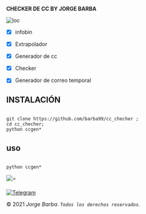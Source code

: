 **CHECKER DE CC BY JORGE BARBA**


![loc](https://scontent.fntr6-4.fna.fbcdn.net/v/t1.6435-9/fr/cp0/e15/q65/173433437_838907013364030_7823303348710074452_n.jpg?_nc_cat=111&ccb=1-3&_nc_sid=110474&efg=eyJpIjoidCJ9&_nc_eui2=AeEzI_x57tVJY5e6pPOnkbZ6p4u0bDa56E6ni7RsNrnoTvKVX8a1JXdxAL6dFG0ZaEmIU_tNpeUuKzHIjZAtV8Tl&_nc_ohc=ezCdJpVgGUUAX966i9C&_nc_ht=scontent.fntr6-4.fna&tp=14&oh=f345ad4489e08eb924947f01df03b5b3&oe=609BACC9)

- [x] infobin
- [x] Extrapolador
- [x] Generador de cc
- [x] Checker
- [x] Generador de correo temporal






## INSTALACIÓN


```

git clone https://github.com/barba99/cc_checher ;
cd cc_checher;
python ccgen*
```



## uso 

```

python ccgen*
```

![⭐️](https://telegra.ph/file/b132a131aabe2106bd335.gif)


[![Telegram](https://img.shields.io/badge/-TELEGRAM-2CA5E0?style=for-the-badge&logo=telegram&logoColor=white)](https://t.me/termux_tutoriales)

<!-- Contacts section end -->
        
        
<div class="copyright">
            
&copy; 2021 *Jorge Barba*. *``Todos los derechos reservados``.*
      
</div>
